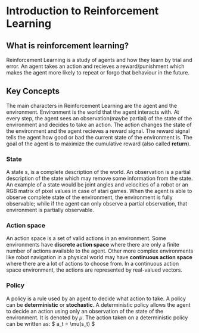 # Introduction to Reinforcement Learning

## What is reinforcement learning?
Reinforcement Learning is a study of agents and how they learn by trial and error. An agent takes an action and recieves a reward/punishment which makes the agent more likely to repeat or forgo that behaviour in the future.

## Key Concepts
The main characters in Reinforcement Learning are the agent and the environment. Environment is the world that the agent interacts with. At every step, the agent sees an observation(maybe partial)
of the state of the environment and decides to take an action. The action changes the state of the environment and the agent recieves a reward signal. The reward signal tells the agent how good or bad the current state of the environment is. The goal of the agent is to maximize the cumulative reward (also called **return**).

### State
A state s, is a complete description of the world. An observation is a partial description of the state which may remove some information from the state. An example of a state would be joint angles and velocities of a robot or an RGB matrix of pixel values in case of atari games. When the agent is able to observe complete state of the environment, the environment is fully observable; while if the agent can only observe a partial observation, that environment is partially observable.

### Action space
An action space is a set of valid actions in an environment. Some environments have **discrete action space** where there are only a finite number of actions available to the agent. Other more complex environments like robot navigation in a physical world may have **continuous action space** where there are a lot of actions to choose from. In a continuous action space environment, the actions are represented by real-valued vectors.

### Policy
A policy is a rule used by an agent to decide what action to take. A policy can be **deterministic** or **stochastic**.  A deterministic policy allows the agent to decide an action using only an observation of the state of the environment. It is denoted by $\mu$. The action taken on a deterministic policy can be written as:
$
  a_t = \mu(s_t)
$